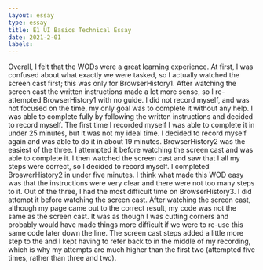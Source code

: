 ```yaml
---
layout: essay
type: essay
title: E1 UI Basics Technical Essay 
date: 2021-2-01
labels:
---
```


Overall, I felt that the WODs were a great learning experience. At first, I was confused about what exactly we were tasked, so I actually watched the screen cast first; this was only for BrowserHistory1. After watching the screen cast the written instructions made a lot more sense, so I re-attempted BrowserHistory1 with no guide. I did not record myself, and was not focused on the time, my only goal was to complete it without any help. I was able to complete fully by following the written instructions and decided to record myself. The first time I recorded myself I was able to complete it in under 25 minutes, but it was not my ideal time. I decided to record myself again and was able to do it in about 19 minutes. 
	BrowserHistory2 was the easiest of the three. I attempted it before watching the screen cast and was able to complete it. I then watched the screen cast and saw that I all my steps were correct, so I decided to record myself. I completed BroswerHistory2 in under five minutes. I think what made this WOD easy was that the instructions were very clear and there were not too many steps to it. 
	Out of the three, I had the most difficult time on BrowserHistory3. I did attempt it before watching the screen cast. After watching the screen cast, although my page came out to the correct result, my code was not the same as the screen cast. It was as though I was cutting corners and probably would have made things more difficult if we were to re-use this same code later down the line. The screen cast steps added a little more step to the and I kept having to refer back to in the middle of my recording, which is why my attempts are much higher than the first two (attempted five times, rather than three and two). 
